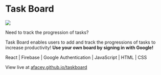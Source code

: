 # Task Board

[<img src="https://andrefacey.com/assets/mockups/taskboard-mockup-lg.png">][mockup]

Need to track the progression of tasks?

Task Board enables users to add and track the progressions of tasks to increase productivity! **Use your own board by signing in with Google!**

React | Firebase | Google Authentication | JavaScript | HTML | CSS

View live at [afacey.github.io/taskboard][live]

[live]: https://afacey.github.io/taskboard "Task Board by Andre Facey"
[mockup]: https://andrefacey.com/assets/mockups/taskboard-mockup.png "Task Board Desktop and Mobile Device Preview"
